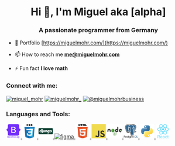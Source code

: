<h1 align="center">Hi 👋, I'm Miguel aka [alpha]</h1>
<h3 align="center">A passionate programmer from Germany</h3>

- 🧠 Portfolio [https://miguelmohr.com/](https://miguelmohr.com/)

- 📫 How to reach me **me@miguelmohr.com**

- ⚡ Fun fact **I love math**

<h3 align="left">Connect with me:</h3>
<p align="left">
<a href="https://twitter.com/miguel_mohr" target="blank"><img align="center" src="https://cdn.jsdelivr.net/npm/simple-icons@3.0.1/icons/twitter.svg" alt="miguel_mohr" height="30" width="40" /></a>
<a href="https://instagram.com/miguelmohr_" target="blank"><img align="center" src="https://cdn.jsdelivr.net/npm/simple-icons@3.0.1/icons/instagram.svg" alt="miguelmohr_" height="30" width="40" /></a>
<a href="https://medium.com/@miguelmohrbusiness" target="blank"><img align="center" src="https://cdn.jsdelivr.net/npm/simple-icons@3.0.1/icons/medium.svg" alt="@miguelmohrbusiness" height="30" width="40" /></a>
</p>

<h3 align="left">Languages and Tools:</h3>
<p align="left"> <a href="https://getbootstrap.com" target="_blank"> <img src="https://raw.githubusercontent.com/devicons/devicon/master/icons/bootstrap/bootstrap-plain-wordmark.svg" alt="bootstrap" width="40" height="40"/> </a> <a href="https://www.w3schools.com/css/" target="_blank"> <img src="https://raw.githubusercontent.com/devicons/devicon/master/icons/css3/css3-original-wordmark.svg" alt="css3" width="40" height="40"/> </a> <a href="https://www.djangoproject.com/" target="_blank"> <img src="https://raw.githubusercontent.com/devicons/devicon/master/icons/django/django-original.svg" alt="django" width="40" height="40"/> </a> <a href="https://www.figma.com/" target="_blank"> <img src="https://www.vectorlogo.zone/logos/figma/figma-icon.svg" alt="figma" width="40" height="40"/> </a> <a href="https://www.w3.org/html/" target="_blank"> <img src="https://raw.githubusercontent.com/devicons/devicon/master/icons/html5/html5-original-wordmark.svg" alt="html5" width="40" height="40"/> </a> <a href="https://developer.mozilla.org/en-US/docs/Web/JavaScript" target="_blank"> <img src="https://raw.githubusercontent.com/devicons/devicon/master/icons/javascript/javascript-original.svg" alt="javascript" width="40" height="40"/> </a> <a href="https://nodejs.org" target="_blank"> <img src="https://raw.githubusercontent.com/devicons/devicon/master/icons/nodejs/nodejs-original-wordmark.svg" alt="nodejs" width="40" height="40"/> </a> <a href="https://www.postgresql.org" target="_blank"> <img src="https://raw.githubusercontent.com/devicons/devicon/master/icons/postgresql/postgresql-original-wordmark.svg" alt="postgresql" width="40" height="40"/> </a> <a href="https://www.python.org" target="_blank"> <img src="https://raw.githubusercontent.com/devicons/devicon/master/icons/python/python-original.svg" alt="python" width="40" height="40"/> </a> <a href="https://reactjs.org/" target="_blank"> <img src="https://raw.githubusercontent.com/devicons/devicon/master/icons/react/react-original-wordmark.svg" alt="react" width="40" height="40"/> </a> </p>
